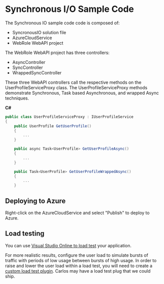 # Synchronous I/O Sample Code

The Synchronous IO sample code code is composed of:
* SyncronousIO solution file
* AzureCloudService
* WebRole WebAPI project

The WebRole WebAPI project has three controllers:
* AsyncController
* SyncController
* WrappedSyncController

These three WebAPI controllers call the respective methods on the UserProfileServiceProxy class. The UserProfileServiceProxy methods demonstrate Synchronous, Task based Asynchronous, and wrapped Async techniques.

**C#**

``` C#
public class UserProfileServiceProxy : IUserProfileService
{
    public UserProfile GetUserProfile()
    {
        ...
    }

    public async Task<UserProfile> GetUserProfileAsync()
    {
        ...
    }

    public Task<UserProfile> GetUserProfileWrappedAsync()
    {
        ...
    }
```
## Deploying to Azure
Right-click on the AzureCloudService and select "Publish" to deploy to Azure.

## Load testing
You can use [Visual Studio Online to load test](http://www.visualstudio.com/en-us/get-started/load-test-your-app-vs.aspx) your application.

For more realistic results, configure the user load to simulate bursts of traffic with periods of low usage between bursts of high usage. In order to raise and lower the user load within a load test, you will need to create a [custom load test plugin](https://msdn.microsoft.com/en-us/library/ms243153.aspx).
Carlos may have a load test plug that we could ship.
